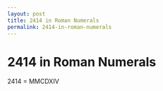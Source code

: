 ```yaml
---
layout: post
title: 2414 in Roman Numerals
permalink: 2414-in-roman-numerals
---
```


# 2414 in Roman Numerals

2414 = MMCDXIV
